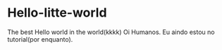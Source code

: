 # Hello-litte-world
The best Hello world in the world(kkkk)
Oi Humanos.
Eu aindo estou no tutorial(por enquanto).
